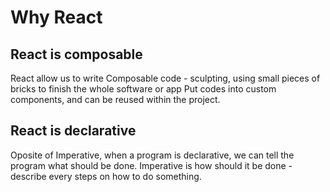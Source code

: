 # Why React
## React is composable
React allow us to write Composable code - sculpting, using small pieces of bricks to finish the whole software or app
Put codes into custom components, and can be reused within the project.
## React is declarative
Oposite of Imperative, when a program is declarative, we can tell the program what should be done. Imperative is how should it be done - describe every steps on how to do something.